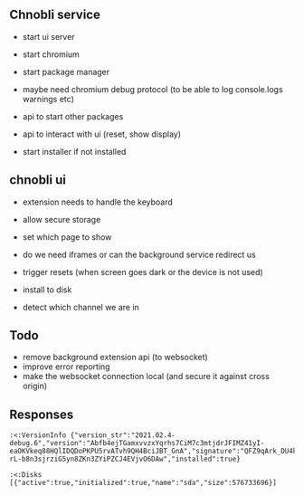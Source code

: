 ## Chnobli service

- start ui server
- start chromium
- start package manager
- maybe need chromium debug protocol (to be able to log console.logs warnings etc)

- api to start other packages
- api to interact with ui (reset, show display)

- start installer if not installed

## chnobli ui
- extension needs to handle the keyboard
- allow secure storage
- set which page to show
- do we need iframes or can the background service redirect us
- trigger resets (when screen goes dark or the device is not used)

- install to disk
- detect which channel we are in

## Todo

- remove background extension api (to websocket)
- improve error reporting
- make the websocket connection local (and secure it against cross origin)


## Responses
```
:<:VersionInfo {"version_str":"2021.02.4-debug.6","version":"Abfb4ejTGamxvvzxYqrhs7CiM7c3mtjdrJFIMZ41yI-eaOKVkeq88HQlIDQDoPKPU5rvATvh9QH4BciJBT_GnA","signature":"QFZ9qArk_DU4kLcZ_8iw7xSpkaqV9qkuSi_NmVcbXeMkMKG-rL-b8n3sjrziG5yn8ZKn3ZYiPZCJ4EVjvO6DAw","installed":true}

:<:Disks [{"active":true,"initialized":true,"name":"sda","size":576733696}]
```